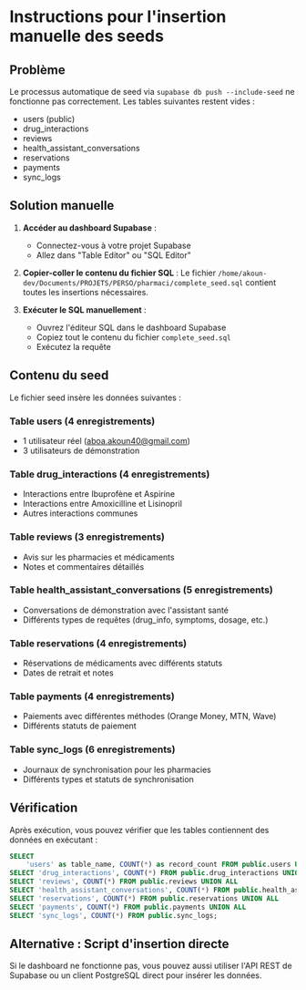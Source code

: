 # Instructions pour l'insertion manuelle des seeds

## Problème
Le processus automatique de seed via `supabase db push --include-seed` ne fonctionne pas correctement. Les tables suivantes restent vides :
- users (public)
- drug_interactions
- reviews
- health_assistant_conversations
- reservations
- payments
- sync_logs

## Solution manuelle

1. **Accéder au dashboard Supabase** :
   - Connectez-vous à votre projet Supabase
   - Allez dans "Table Editor" ou "SQL Editor"

2. **Copier-coller le contenu du fichier SQL** :
   Le fichier `/home/akoun-dev/Documents/PROJETS/PERSO/pharmaci/complete_seed.sql` contient toutes les insertions nécessaires.

3. **Exécuter le SQL manuellement** :
   - Ouvrez l'éditeur SQL dans le dashboard Supabase
   - Copiez tout le contenu du fichier `complete_seed.sql`
   - Exécutez la requête

## Contenu du seed

Le fichier seed insère les données suivantes :

### Table users (4 enregistrements)
- 1 utilisateur réel (aboa.akoun40@gmail.com)
- 3 utilisateurs de démonstration

### Table drug_interactions (4 enregistrements)
- Interactions entre Ibuprofène et Aspirine
- Interactions entre Amoxicilline et Lisinopril
- Autres interactions communes

### Table reviews (3 enregistrements)
- Avis sur les pharmacies et médicaments
- Notes et commentaires détaillés

### Table health_assistant_conversations (5 enregistrements)
- Conversations de démonstration avec l'assistant santé
- Différents types de requêtes (drug_info, symptoms, dosage, etc.)

### Table reservations (4 enregistrements)
- Réservations de médicaments avec différents statuts
- Dates de retrait et notes

### Table payments (4 enregistrements)
- Paiements avec différentes méthodes (Orange Money, MTN, Wave)
- Différents statuts de paiement

### Table sync_logs (6 enregistrements)
- Journaux de synchronisation pour les pharmacies
- Différents types et statuts de synchronisation

## Vérification

Après exécution, vous pouvez vérifier que les tables contiennent des données en exécutant :

```sql
SELECT
    'users' as table_name, COUNT(*) as record_count FROM public.users UNION ALL
SELECT 'drug_interactions', COUNT(*) FROM public.drug_interactions UNION ALL
SELECT 'reviews', COUNT(*) FROM public.reviews UNION ALL
SELECT 'health_assistant_conversations', COUNT(*) FROM public.health_assistant_conversations UNION ALL
SELECT 'reservations', COUNT(*) FROM public.reservations UNION ALL
SELECT 'payments', COUNT(*) FROM public.payments UNION ALL
SELECT 'sync_logs', COUNT(*) FROM public.sync_logs;
```

## Alternative : Script d'insertion directe

Si le dashboard ne fonctionne pas, vous pouvez aussi utiliser l'API REST de Supabase ou un client PostgreSQL direct pour insérer les données.